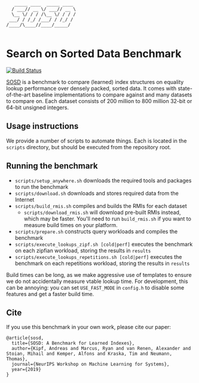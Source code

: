 ```
   _____ ____  _____ ____ 
  / ___// __ \/ ___// __ \
  \__ \/ / / /\__ \/ / / /
 ___/ / /_/ /___/ / /_/ / 
/____/\____//____/_____/  
                          
```

Search on Sorted Data Benchmark
====

[![Build Status](https://drone.rm.cab/api/badges/learnedsystems/SOSD/status.svg)](https://drone.rm.cab/learnedsystems/SOSD)

[SOSD](https://learned.systems/papers/sosd.pdf) is a benchmark to compare (learned) index structures on equality lookup performance over densely packed, sorted data.
It comes with state-of-the-art baseline implementations to compare against and many datasets to compare on.
Each dataset consists of 200 million to 800 million 32-bit or 64-bit unsigned integers. 

## Usage instructions

We provide a number of scripts to automate things. Each is located in the `scripts` directory, but should be executed from the repository root.

## Running the benchmark

* `scripts/setup_anywhere.sh` downloads the required tools and packages to run the benchmark
* `scripts/download.sh` downloads and stores required data from the Internet
* `scripts/build_rmis.sh` compiles and builds the RMIs for each dataset
  * `scripts/download_rmis.sh` will download pre-built RMIs instead, which may be faster. You'll need to run `build_rmis.sh` if you want to measure build times on your platform.
* `scripts/prepare.sh` constructs query workloads and compiles the benchmark 
* `scripts/execute_lookups_zipf.sh [cold|perf]` executes the benchmark on each zipfian workload, storing the results in `results`
* `scripts/execute_lookups_repetitions.sh [cold|perf]` executes the benchmark on each repetitions workload, storing the results in `results`

Build times can be long, as we make aggressive use of templates to ensure we do not accidentally measure vtable lookup time. For development, this can be annoying: you can set `USE_FAST_MODE` in `config.h` to disable some features and get a faster build time.

## Cite

If you use this benchmark in your own work, please cite our paper:

```
@article{sosd,
  title={SOSD: A Benchmark for Learned Indexes},
  author={Kipf, Andreas and Marcus, Ryan and van Renen, Alexander and Stoian, Mihail and Kemper, Alfons and Kraska, Tim and Neumann, Thomas},
  journal={NeurIPS Workshop on Machine Learning for Systems},
  year={2019}
}
```
